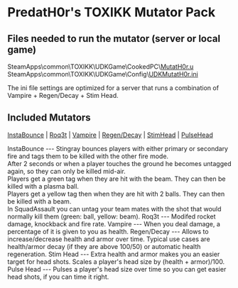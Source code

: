 PredatH0r's TOXIKK Mutator Pack
===

Files needed to run the mutator (server or local game)
---
SteamApps\\common\\TOXIKK\\UDKGame\\CookedPC\\[MutatH0r.u](http://toxikk.beham.biz/MutatH0r.u)
SteamApps\\common\\TOXIKK\\UDKGame\\Config\\[UDKMutatH0r.ini](http://toxikk.beham.biz/UDKMutatH0r.ini)

The ini file settings are optimized for a server that runs a combination of Vampire + Regen/Decay + Stim Head.

Included Mutators
---
<a href="#InstaBounce">InstaBounce</a>
| <a href="#Roq3t">Roq3t</a>
| <a href="#Vampire">Vampire</a>
| <a href="#RegenDecay">Regen/Decay</a>
| <a href="#StimHead">StimHead</a>
| <a href="#PulseHead">PulseHead</a>
<p>

<a name="InstaBounce"/>
InstaBounce
---
Stingray bounces players with either primary or secondary fire and tags them to be killed with the other fire mode.
<br>After 2 seconds or when a player touches the ground he becomes untagged again, so they can only be killed mid-air.
<br>Players get a green tag when they are hit with the beam. They can then be killed with a plasma ball.
<br>Players get a yellow tag then when they are hit with 2 balls. They can then be killed with a beam.
<br>In SquadAssault you can untag your team mates with the shot that would normally kill them (green: ball, yellow: beam).


<a name="Roq3t"/>
Roq3t
---
Modifed rocket damage, knockback and fire rate.


<a name="Vampire"/>
Vampire
---
When you deal damage, a percentage of it is given to you as health.


<a name="RegenDecay"/>
Regen/Decay
---
Allows to increase/decrease health and armor over time.
Typical use cases are health/armor decay (if they are above 100/50) or automatic health regeneration.


<a name="StimHead"/>
Stim Head
---
Extra health and armor makes you an easier target for head shots.
Scales a player's head size by (health + armor)/100.


<a name="PulseHead"/>
Pulse Head
---
Pulses a player's head size over time so you can get easier head shots, if you can time it right.


